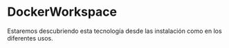 # DockerWorkspace
Estaremos descubriendo esta tecnología desde las instalación como en los diferentes usos.

